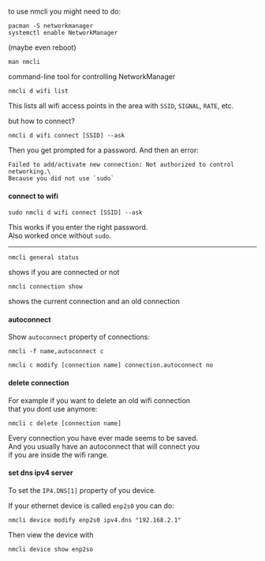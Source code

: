 to use nmcli you might need to do:
```
pacman -S networkmanager
systemctl enable NetworkManager
```
(maybe even reboot)

```
man nmcli
```

command-line tool for controlling NetworkManager

```
nmcli d wifi list
```
This lists all wifi access points in the area with `SSID`, `SIGNAL`, `RATE`, etc.

but how to connect?

```
nmcli d wifi connect [SSID] --ask
```
Then you get prompted for a password. And then an error:
```
Failed to add/activate new connection: Not authorized to control networking.\
Because you did not use `sudo`
```
#### connect to wifi

```
sudo nmcli d wifi connect [SSID] --ask
```
This works if you enter the right password.\
Also worked once without `sudo`.

---

```
nmcli general status
```
shows if you are connected or not

```
nmcli connection show
```
shows the current connection and an old connection

#### autoconnect

Show `autoconnect` property of connections:
```
nmcli -f name,autoconnect c
```

```
nmcli c modify [connection name] connection.autoconnect no
```

#### delete connection

For example if you want to delete an old wifi connection \
that you dont use anymore:
```
nmcli c delete [connection name]
```

Every connection you have ever made seems to be saved.\
And you usually have an autoconnect that will connect you \
if you are inside the wifi range.

#### set dns ipv4 server

To set the `IP4.DNS[1]` property of you device.

If your ethernet device is called `enp2s0` you can do:
```
nmcli device modify enp2s0 ipv4.dns "192.168.2.1"
```

Then view the device with
```
nmcli device show enp2so
```
